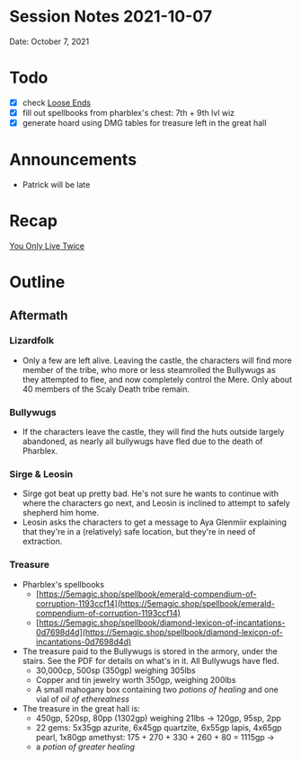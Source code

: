 # Session Notes 2021-10-07

Date: October 7, 2021

# Todo

- [x]  check [Loose Ends](../%F0%9F%A7%B0%20Toolbox/%F0%9F%A7%B5%20Loose%20Ends.md)
- [x]  fill out spellbooks from pharblex's chest: 7th + 9th lvl wiz
- [x]  generate hoard using DMG tables for treasure left in the great hall

# Announcements

- Patrick will be late

# Recap

[You Only Live Twice](../../logbook/You%20Only%20Live%20Twice.md) 

# Outline

## Aftermath

### Lizardfolk

- Only a few are left alive. Leaving the castle, the characters will find more member of the tribe, who more or less steamrolled the Bullywugs as they attempted to flee, and now completely control the Mere. Only about 40 members of the Scaly Death tribe remain.

### Bullywugs

- If the characters leave the castle, they will find the huts outside largely abandoned, as nearly all bullywugs have fled due to the death of Pharblex.

### Sirge & Leosin

- Sirge got beat up pretty bad. He's not sure he wants to continue with where the characters go next, and Leosin is inclined to attempt to safely shepherd him home.
- Leosin asks the characters to get a message to Aya Glenmiir explaining that they're in a (relatively) safe location, but they're in need of extraction.

### Treasure

- Pharblex's spellbooks
    - [https://5emagic.shop/spellbook/emerald-compendium-of-corruption-1193ccf14](https://5emagic.shop/spellbook/emerald-compendium-of-corruption-1193ccf14)
    - [https://5emagic.shop/spellbook/diamond-lexicon-of-incantations-0d7698d4d](https://5emagic.shop/spellbook/diamond-lexicon-of-incantations-0d7698d4d)
- The treasure paid to the Bullywugs is stored in the armory, under the stairs. See the PDF for details on what's in it. All Bullywugs have fled.
    - 30,000cp, 500sp (350gp) weighing 305lbs
    - Copper and tin jewelry worth 350gp, weighing 200lbs
    - A small mahogany box containing two *potions of healing* and one vial of *oil of etherealness*
- The treasure in the great hall is:
    - 450gp, 520sp, 80pp (1302gp) weighing 21lbs → 120gp, 95sp, 2pp
    - 22 gems: 5x35gp azurite, 6x45gp quartzite, 6x55gp lapis, 4x65gp pearl, 1x80gp amethyst: 175 + 270 + 330 + 260 + 80 = 1115gp →
    - a *potion of greater healing*